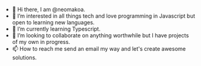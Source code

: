 - 👋 Hi there, I am @neomakoa.
- 👀 I’m interested in all things tech and love programming in Javascript but open to learning new languages.
- 🌱 I’m currently learning Typescript.
- 💞️ I’m looking to collaborate on anything worthwhile but I have projects of my own in progress.
- 📫 How to reach me send an email my way and let's create awesome solutions.

<!---
neomakoa/neomakoa is a ✨ special ✨ repository because its `README.md` (this file) appears on your GitHub profile.
You can click the Preview link to take a look at your changes.
--->
